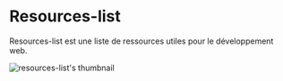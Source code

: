 # Resources-list

Resources-list est une liste de ressources utiles pour le développement web.

![resources-list's thumbnail](https://pierre-lhoste.github.io/Resources-list/image.png)

